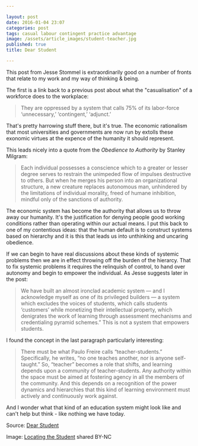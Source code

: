 ```yaml
---

layout: post
date: 2016-01-04 23:07
categories: post
tags: casual labour contingent practice advantage
image: /assets/article_images/student-teacher.jpg
published: true
title: Dear Student

---
```


This post from Jesse Stommel is extraordinarily good on a number of fronts that relate to my work and my way of thinking & being. 

The first is a link back to a previous post about what the "casualisation" of a workforce does to the workplace:

>They are oppressed by a system that calls 75% of its labor-force ‘unnecessary,’ ‘contingent,’ ‘adjunct.’ 

That's pretty harrowing stuff there, but it's true. The economic rationalism that most universities and governments are now run by extolls these exonomic virtues at the expence of the humanity it should represent. 

This leads nicely into a quote from the *Obedience to Authority* by Stanley Milgram:

>Each individual possesses a conscience which to a greater or lesser degree serves to restrain the unimpeded flow of impulses destructive to others. But when he merges his person into an organizational structure, a new creature replaces autonomous man, unhindered by the limitations of individual morality, freed of humane inhibition, mindful only of the sanctions of authority.

The economic system has become the authority that allows us to throw away our humanity. It's the justification for denying people good working conditions rather than operating within our actual means. I put this back to one of my contentious ideas: that the human default is to construct systems based on hierarchy and it is this that leads us into unthinking and uncaring obedience. 

If we can begin to have real discussions about these kinds of systemic problems then we are in effect throwing off the burden of the hierarcy. That to fix systemic problems it requires the relinquish of control, to hand over autonomy and begin to empower the individual. As Jesse suggests later in the post:

>We have built an almost ironclad academic system — and I acknowledge myself as one of its privileged builders — a system which excludes the voices of students, which calls students ‘customers’ while monetizing their intellectual property, which denigrates the work of learning through assessment mechanisms and credentialing pyramid schemes.” This is not a system that empowers students. 

I found the concept in the last paragraph particularly interesting: 

>There must be what Paulo Freire calls “teacher-students.” Specifically, he writes, “no one teaches another, nor is anyone self-taught.” So, “teacher” becomes a role that shifts, and learning depends upon a community of teacher-students. Any authority within the space must be aimed at fostering agency in all the members of the community. And this depends on a recognition of the power dynamics and hierarchies that this kind of learning environment must actively and continuously work against. 

And I wonder what that kind of an education system might look like and can't help but think - like nothing we have today. 

Source: [Dear Student](http://jessestommel.com/dear-student/)
 
Image: [Locating the Student](https://www.flickr.com/photos/uimagine/23159240520/in/album-72157661769517241/) shared BY-NC 
